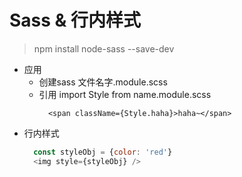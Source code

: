 # Sass & 行内样式
> npm install node-sass --save-dev

- 应用
  + 创建sass
    文件名字.module.scss
  + 引用
    import Style from name.module.scss
    ```
      <span className={Style.haha}>haha~</span>
    ```
- 行内样式
  ```js
    const styleObj = {color: 'red'}
    <img style={styleObj} />
  ```
